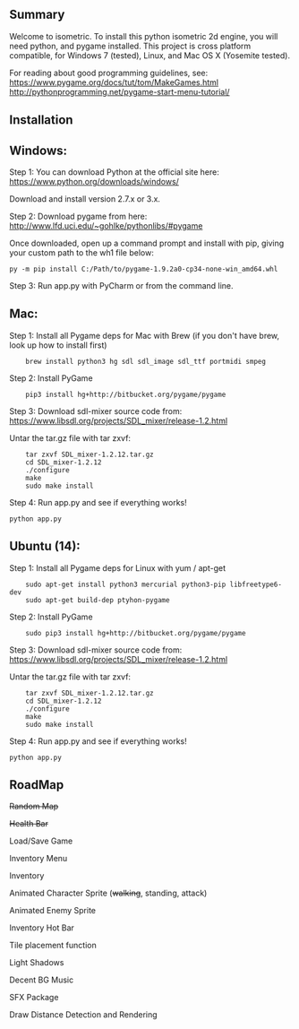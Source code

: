 Summary
----------------
Welcome to isometric. To install this python isometric 2d engine, you will need python, and pygame installed. This project is cross platform compatible, for Windows 7 (tested), Linux, and Mac OS X (Yosemite tested).

For reading about good programming guidelines, see:
https://www.pygame.org/docs/tut/tom/MakeGames.html
http://pythonprogramming.net/pygame-start-menu-tutorial/

Installation
-----------------

Windows:
---------

Step 1:
You can download Python at the official site here:
https://www.python.org/downloads/windows/

Download and install version 2.7.x or 3.x.

Step 2:
Download pygame from here:
http://www.lfd.uci.edu/~gohlke/pythonlibs/#pygame

Once downloaded, open up a command prompt and install with pip, giving your custom path to the wh1 file below:
```ssh
py -m pip install C:/Path/to/pygame-1.9.2a0-cp34-none-win_amd64.whl
```

Step 3:
Run app.py with PyCharm or from the command line.


Mac:
----------
Step 1:
Install all Pygame deps for Mac with Brew (if you don't have brew, look up how to install first)

```ssh
    brew install python3 hg sdl sdl_image sdl_ttf portmidi smpeg 
```

Step 2:
Install PyGame
```ssh
    pip3 install hg+http://bitbucket.org/pygame/pygame
```

Step 3:
Download sdl-mixer source code from: https://www.libsdl.org/projects/SDL_mixer/release-1.2.html

Untar the tar.gz file with tar zxvf:
```ssh
    tar zxvf SDL_mixer-1.2.12.tar.gz
    cd SDL_mixer-1.2.12
    ./configure
    make
    sudo make install
```

Step 4:
Run app.py and see if everything works!
```ssh
python app.py
```


Ubuntu (14):
----------
Step 1:
Install all Pygame deps for Linux with yum / apt-get

```ssh
    sudo apt-get install python3 mercurial python3-pip libfreetype6-dev 
    sudo apt-get build-dep ptyhon-pygame
```

Step 2:
Install PyGame
```ssh
    sudo pip3 install hg+http://bitbucket.org/pygame/pygame
```

Step 3:
Download sdl-mixer source code from: https://www.libsdl.org/projects/SDL_mixer/release-1.2.html

Untar the tar.gz file with tar zxvf:
```ssh
    tar zxvf SDL_mixer-1.2.12.tar.gz
    cd SDL_mixer-1.2.12
    ./configure
    make
    sudo make install
```

Step 4:
Run app.py and see if everything works!
```ssh
python app.py
```

RoadMap
---------

~~Random Map~~

~~Health Bar~~

Load/Save Game

Inventory Menu

Inventory

Animated Character Sprite (~~walking~~, standing, attack)

Animated Enemy Sprite

Inventory Hot Bar

Tile placement function

Light Shadows

Decent BG Music

SFX Package

Draw Distance Detection and Rendering
